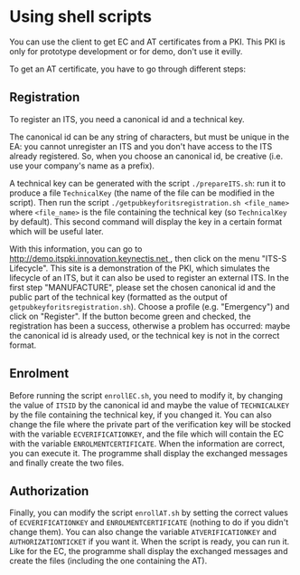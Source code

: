 
# Using shell scripts

You can use the client to get EC and AT certificates from a PKI. This PKI is only for prototype development or for demo, don't use it evilly.

To get an AT certificate, you have to go through different steps:

## Registration

To register an ITS, you need a canonical id and a technical key.

The canonical id can be any string of characters, but must be unique in the EA: you cannot unregister an ITS and you don't have access to the ITS already registered. So, when you choose an canonical id, be creative (i.e. use your company's name as a prefix).

A technical key can be generated with the script `./prepareITS.sh`: run it to produce a file `TechnicalKey` (the name of the file can be modified in the script). Then run the script `./getpubkeyforitsregistration.sh <file_name>` where `<file_name>` is the file containing the technical key (so `TechnicalKey` by default). This second command will display the key in a certain format which will be useful later.

With this information, you can go to [http://demo.itspki.innovation.keynectis.net ](http://demo.itspki.innovation.keynectis.net), then click on the menu "ITS-S Lifecycle". This site is a demonstration of the PKI, which simulates the lifecycle of an ITS, but it can also be used to register an external ITS. In the first step "MANUFACTURE", please set the chosen canonical id and the public part of the technical key (formatted as the output of `getpubkeyforitsregistration.sh`). Choose a profile (e.g. "Emergency") and click on "Register". If the button become green and checked, the registration has been a success, otherwise a problem has occurred: maybe the canonical id is already used, or the technical key is not in the correct format.

## Enrolment

Before running the script `enrollEC.sh`, you need to modify it, by changing the value of `ITSID` by the canonical id and maybe the value of `TECHNICALKEY` by the file containing the technical key, if you changed it. You can also change the file where the private part of the verification key will be stocked with the variable `ECVERIFICATIONKEY`, and the file which will contain the EC with the variable `ENROLMENTCERTIFICATE`. When the information are correct, you can execute it. The programme shall display the exchanged messages and finally create the two files.

## Authorization

Finally, you can modify the script `enrollAT.sh` by setting the correct values of `ECVERIFICATIONKEY` and `ENROLMENTCERTIFICATE` (nothing to do if you didn't change them). You can also change the variable `ATVERIFICATIONKEY` and `AUTHORIZATIONTICKET` if you want it. When the script is ready, you can run it. Like for the EC, the programme shall display the exchanged messages and create the files (including the one containing the AT).

